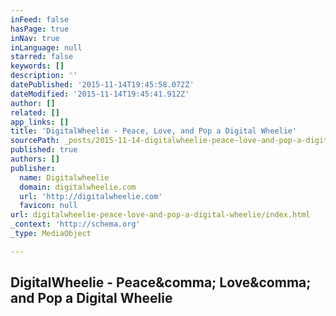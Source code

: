 ```yaml
---
inFeed: false
hasPage: true
inNav: true
inLanguage: null
starred: false
keywords: []
description: ''
datePublished: '2015-11-14T19:45:58.072Z'
dateModified: '2015-11-14T19:45:41.912Z'
author: []
related: []
app_links: []
title: 'DigitalWheelie - Peace, Love, and Pop a Digital Wheelie'
sourcePath: _posts/2015-11-14-digitalwheelie-peace-love-and-pop-a-digital-wheelie.md
published: true
authors: []
publisher:
  name: Digitalwheelie
  domain: digitalwheelie.com
  url: 'http://digitalwheelie.com'
  favicon: null
url: digitalwheelie-peace-love-and-pop-a-digital-wheelie/index.html
_context: 'http://schema.org'
_type: MediaObject

---
```

<article style=""><h1>DigitalWheelie - Peace&amp;comma; Love&amp;comma; and Pop a Digital Wheelie</h1><p></p></article>